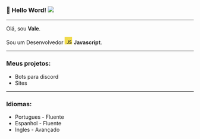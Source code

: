 ### 👋 Hello Word!  <img src="https://i.imgur.com/qfRWQvB.gif" width="2%">

---

Olá, sou **Vale**.

Sou um Desenvolvedor <img src="https://raw.githubusercontent.com/github/explore/80688e429a7d4ef2fca1e82350fe8e3517d3494d/topics/javascript/javascript.png" width="20px"> **Javascript**.

---

### **Meus projetos:**
- Bots para discord
- Sites
  
---

### **Idiomas:**
- Portugues - Fluente
- Espanhol - Fluente
- Ingles - Avançado

<!--
Here are some ideas to get you started:

- 🔭 I’m currently working on ...
- 🌱 I’m currently learning ...
- 👯 I’m looking to collaborate on ...
- 🤔 I’m looking for help with ...
- 💬 Ask me about ...
- 📫 How to reach me: ...
- 😄 Pronouns: ...
- ⚡ Fun fact: ...
 -->
